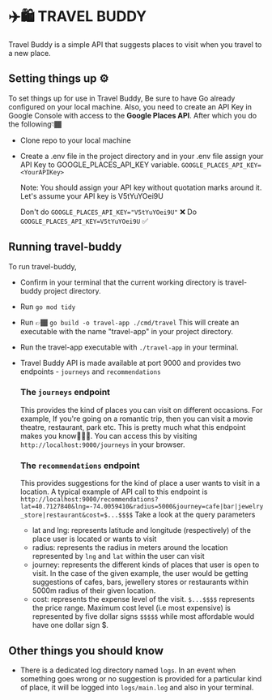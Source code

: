 # ✈️🛍 TRAVEL BUDDY

Travel Buddy is a simple API that suggests places to visit when you travel to a new place.

## Setting things up ⚙️

To set things up for use in Travel Buddy, Be sure to have Go already configured on your local machine. Also, you need to create an API Key in Google Console with access to the **Google Places API**.
After which you do the following👇🏾

 - Clone repo to your local machine
 - Create a .env file in the project directory and in your .env file assign your API Key to GOOGLE_PLACES_API_KEY variable.
	 `GOOGLE_PLACES_API_KEY=<YourAPIKey>` 
	 
	 Note: You should assign your API key without quotation marks around it. Let's assume your API key is V5tYuYOei9U
	 
	 Don't do `GOOGLE_PLACES_API_KEY="V5tYuYOei9U"` ❌
     Do `GOOGLE_PLACES_API_KEY=V5tYuYOei9U` ✅

## Running travel-buddy
To run travel-buddy, 

 - Confirm in your terminal that the current working directory is travel-buddy project directory.
 - Run `go mod tidy`
 - Run 👉🏾 `go build -o travel-app ./cmd/travel`
This will create an executable with the name "travel-app" in your project directory.
 - Run the travel-app executable with `./travel-app` in your terminal.
 - Travel Buddy API is made available at port 9000 and provides two endpoints - `journeys` and `recommendations`
 
	 ### The `journeys` endpoint
	 This provides the kind of places you can visit on different occasions. For example, If you're going on a romantic trip, then you can visit a movie theatre, restaurant, park etc. This is pretty much what this endpoint makes you know🤷🏾‍♂️.
	 You can access this by visiting `http://localhost:9000/journeys` in your browser.


	### The `recommendations` endpoint
	This provides suggestions for the kind of place a user wants to visit in a location.
	A typical example of API call to this endpoint is `http://localhost:9000/recommendations?lat=40.7127840&lng=-74.0059410&radius=5000&journey=cafe|bar|jewelry_store|restaurant&cost=$...$$$$`
	Take a look at the query parameters
	
	 - lat and lng: represents latitude and longitude (respectively) of the place user is located or wants to visit
	 - radius: represents the radius in meters around the location represented by `lng` and `lat` within the user can visit
	 - journey: represents the different kinds of places that user is open to visit. In the case of the given example, the user would be getting suggestions of cafes, bars, jewellery stores or restaurants within 5000m radius of their given location.
	 - cost: represents the expense level of the visit. `$...$$$$` represents the price range. Maximum cost level (i.e most expensive) is represented by five dollar signs `$$$$$` while most affordable would have one dollar sign $.


## Other things you should know

 - There is a dedicated log directory named `logs`. In an event when something goes wrong or no suggestion is provided for a particular kind of place, it will be logged into `logs/main.log` and also in your terminal.

	 
